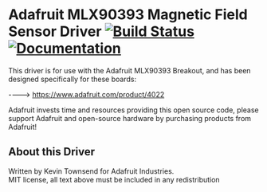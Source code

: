 # Adafruit MLX90393 Magnetic Field Sensor Driver [![Build Status](https://github.com/adafruit/Adafruit_MLX90393_Library/workflows/Arduino%20Library%20CI/badge.svg)](https://github.com/adafruit/Adafruit_MLX90393_Library/actions)[![Documentation](https://github.com/adafruit/ci-arduino/blob/master/assets/doxygen_badge.svg)](http://adafruit.github.io/Adafruit_MLX90393_Library/html/index.html)

This driver is for use with the Adafruit MLX90393 Breakout, and has been
designed specifically for these boards:

  ----> https://www.adafruit.com/product/4022

Adafruit invests time and resources providing this open source code,
please support Adafruit and open-source hardware by purchasing
products from Adafruit!

## About this Driver

Written by Kevin Townsend for Adafruit Industries.  
MIT license, all text above must be included in any redistribution
